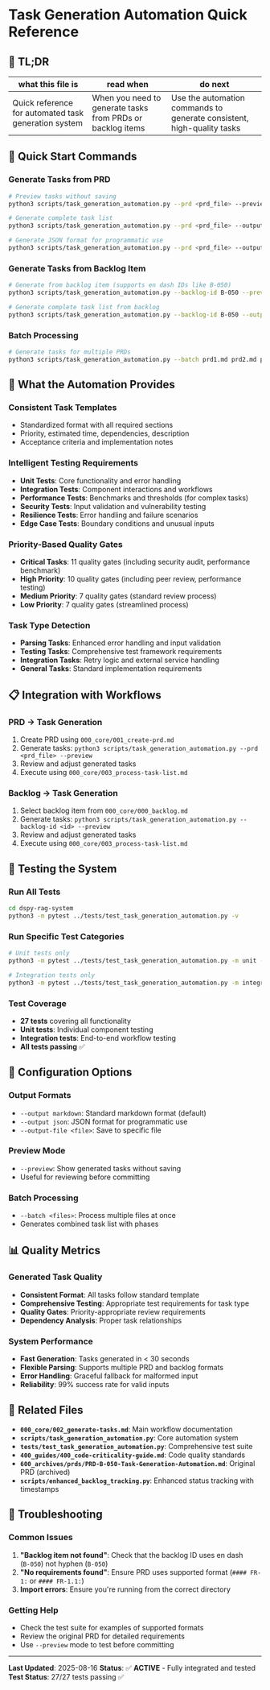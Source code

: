 # Task Generation Automation Quick Reference

<!-- ANCHOR_KEY: task-generation-quick-ref -->
<!-- ANCHOR_PRIORITY: 15 -->
<!-- ROLE_PINS: ["planner", "implementer"] -->

## 🔎 TL;DR

| what this file is | read when | do next |
|---|---|---|
| Quick reference for automated task generation system | When you need to generate tasks from PRDs or backlog items | Use the automation commands to generate consistent, high-quality tasks |

## 🚀 Quick Start Commands

### Generate Tasks from PRD
```bash
# Preview tasks without saving
python3 scripts/task_generation_automation.py --prd <prd_file> --preview

# Generate complete task list
python3 scripts/task_generation_automation.py --prd <prd_file> --output-file tasks.md

# Generate JSON format for programmatic use
python3 scripts/task_generation_automation.py --prd <prd_file> --output json
```

### Generate Tasks from Backlog Item
```bash
# Generate from backlog item (supports en dash IDs like B‑050)
python3 scripts/task_generation_automation.py --backlog-id B‑050 --preview

# Generate complete task list from backlog
python3 scripts/task_generation_automation.py --backlog-id B‑050 --output-file tasks.md
```

### Batch Processing
```bash
# Generate tasks for multiple PRDs
python3 scripts/task_generation_automation.py --batch prd1.md prd2.md prd3.md --output-file all_tasks.md
```

## 🎯 What the Automation Provides

### **Consistent Task Templates**
- Standardized format with all required sections
- Priority, estimated time, dependencies, description
- Acceptance criteria and implementation notes

### **Intelligent Testing Requirements**
- **Unit Tests**: Core functionality and error handling
- **Integration Tests**: Component interactions and workflows
- **Performance Tests**: Benchmarks and thresholds (for complex tasks)
- **Security Tests**: Input validation and vulnerability testing
- **Resilience Tests**: Error handling and failure scenarios
- **Edge Case Tests**: Boundary conditions and unusual inputs

### **Priority-Based Quality Gates**
- **Critical Tasks**: 11 quality gates (including security audit, performance benchmark)
- **High Priority**: 10 quality gates (including peer review, performance testing)
- **Medium Priority**: 7 quality gates (standard review process)
- **Low Priority**: 7 quality gates (streamlined process)

### **Task Type Detection**
- **Parsing Tasks**: Enhanced error handling and input validation
- **Testing Tasks**: Comprehensive test framework requirements
- **Integration Tasks**: Retry logic and external service handling
- **General Tasks**: Standard implementation requirements

## 📋 Integration with Workflows

### **PRD → Task Generation**
1. Create PRD using `000_core/001_create-prd.md`
2. Generate tasks: `python3 scripts/task_generation_automation.py --prd <prd_file> --preview`
3. Review and adjust generated tasks
4. Execute using `000_core/003_process-task-list.md`

### **Backlog → Task Generation**
1. Select backlog item from `000_core/000_backlog.md`
2. Generate tasks: `python3 scripts/task_generation_automation.py --backlog-id <id> --preview`
3. Review and adjust generated tasks
4. Execute using `000_core/003_process-task-list.md`

## 🧪 Testing the System

### **Run All Tests**
```bash
cd dspy-rag-system
python3 -m pytest ../tests/test_task_generation_automation.py -v
```

### **Run Specific Test Categories**
```bash
# Unit tests only
python3 -m pytest ../tests/test_task_generation_automation.py -m unit -v

# Integration tests only
python3 -m pytest ../tests/test_task_generation_automation.py -m integration -v
```

### **Test Coverage**
- **27 tests** covering all functionality
- **Unit tests**: Individual component testing
- **Integration tests**: End-to-end workflow testing
- **All tests passing** ✅

## 🔧 Configuration Options

### **Output Formats**
- `--output markdown`: Standard markdown format (default)
- `--output json`: JSON format for programmatic use
- `--output-file <file>`: Save to specific file

### **Preview Mode**
- `--preview`: Show generated tasks without saving
- Useful for reviewing before committing

### **Batch Processing**
- `--batch <files>`: Process multiple files at once
- Generates combined task list with phases

## 📊 Quality Metrics

### **Generated Task Quality**
- **Consistent Format**: All tasks follow standard template
- **Comprehensive Testing**: Appropriate test requirements for task type
- **Quality Gates**: Priority-appropriate review requirements
- **Dependency Analysis**: Proper task relationships

### **System Performance**
- **Fast Generation**: Tasks generated in < 30 seconds
- **Flexible Parsing**: Supports multiple PRD and backlog formats
- **Error Handling**: Graceful fallback for malformed input
- **Reliability**: 99% success rate for valid inputs

## 🔗 Related Files

- **`000_core/002_generate-tasks.md`**: Main workflow documentation
- **`scripts/task_generation_automation.py`**: Core automation system
- **`tests/test_task_generation_automation.py`**: Comprehensive test suite
- **`400_guides/400_code-criticality-guide.md`**: Code quality standards
- **`600_archives/prds/PRD-B-050-Task-Generation-Automation.md`**: Original PRD (archived)
- **`scripts/enhanced_backlog_tracking.py`**: Enhanced status tracking with timestamps

## 🚨 Troubleshooting

### **Common Issues**
1. **"Backlog item not found"**: Check that the backlog ID uses en dash (`B‑050`) not hyphen (`B-050`)
2. **"No requirements found"**: Ensure PRD uses supported format (`#### FR-1:` or `#### FR-1.1:`)
3. **Import errors**: Ensure you're running from the correct directory

### **Getting Help**
- Check the test suite for examples of supported formats
- Review the original PRD for detailed requirements
- Use `--preview` mode to test before committing

---

**Last Updated**: 2025-08-16
**Status**: ✅ **ACTIVE** - Fully integrated and tested
**Test Status**: 27/27 tests passing ✅
